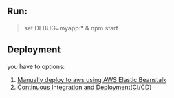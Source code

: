 ## Run:
>set DEBUG=myapp:* & npm start

## Deployment
you have to options:
1. [Manually deploy to aws using AWS Elastic Beanstalk](https://www.honeybadger.io/blog/node-elastic-beanstalk#step-3-manual-deployment)
2. [Continuous Integration and Deployment(CI/CD)](https://www.honeybadger.io/blog/node-elastic-beanstalk#continuous-integration-and-deployment-ci-cd)